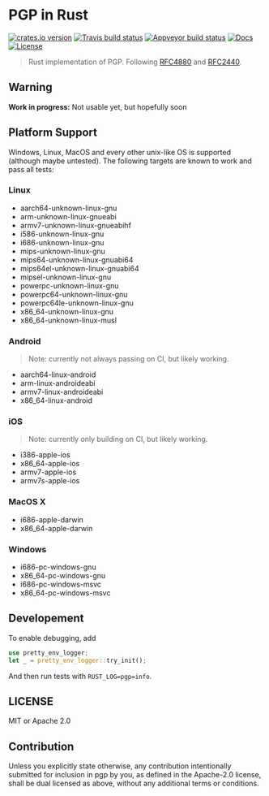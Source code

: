 # PGP in Rust

[![crates.io version][crate-shield]][crate] [![Travis build status][travis-shield]][travis] [![Appveyor build status][appveyor-shield]][appveyor] [![Docs][docs-shield]][docs] [![License][license-shield]][license]

> Rust implementation of PGP. Following [RFC4880](https://tools.ietf.org/html/rfc4880.html) and [RFC2440](https://tools.ietf.org/html/rfc2440).


## Warning

**Work in progress:** Not usable yet, but hopefully soon


## Platform Support

Windows, Linux, MacOS and every other unix-like OS is supported (although maybe
untested). The following targets are known to work and pass all tests:

### Linux

* aarch64-unknown-linux-gnu
* arm-unknown-linux-gnueabi
* armv7-unknown-linux-gnueabihf
* i586-unknown-linux-gnu
* i686-unknown-linux-gnu
* mips-unknown-linux-gnu
* mips64-unknown-linux-gnuabi64
* mips64el-unknown-linux-gnuabi64
* mipsel-unknown-linux-gnu
* powerpc-unknown-linux-gnu
* powerpc64-unknown-linux-gnu
* powerpc64le-unknown-linux-gnu
* x86_64-unknown-linux-gnu
* x86_64-unknown-linux-musl

### Android

> Note: currently not always passing on CI, but likely working.

* aarch64-linux-android
* arm-linux-androideabi
* armv7-linux-androideabi
* x86_64-linux-android

### iOS

> Note: currently only building on CI, but likely working.

* i386-apple-ios
* x86_64-apple-ios
* armv7-apple-ios
* armv7s-apple-ios

### MacOS X

* i686-apple-darwin
* x86_64-apple-darwin

### Windows

* i686-pc-windows-gnu
* x86_64-pc-windows-gnu
* i686-pc-windows-msvc
* x86_64-pc-windows-msvc

## Developement

To enable debugging, add

```rust
use pretty_env_logger;
let _ = pretty_env_logger::try_init();
```

And then run tests with `RUST_LOG=pgp=info`.

## LICENSE

MIT or Apache 2.0

## Contribution

Unless you explicitly state otherwise, any contribution intentionally submitted
for inclusion in pgp by you, as defined in the Apache-2.0 license, shall be
dual licensed as above, without any additional terms or conditions.

[travis-shield]: https://img.shields.io/travis/dignifiedquire/rpgp.svg?style=flat-square
[travis]: https://travis-ci.org/dignifiedquire/rpgp
[appveyor-shield]: https://ci.appveyor.com/api/projects/status/99y4f73itv7yvt93/branch/master?style=flat-square
[appveyor]: https://ci.appveyor.com/project/dignifiedquire/pgp/branch/master
[docs-shield]: https://img.shields.io/badge/docs-online-blue.svg?style=flat-square
[docs]: https://docs.rs/crate/pgp/
[license-shield]: https://img.shields.io/badge/License-MIT%2FApache2.0-green.svg?style=flat-square
[license]: https://github.com/dignifiedquire/rpgp/blob/master/LICENSE.md
[crate-shield]: https://img.shields.io/crates/v/pgp.svg?style=flat-square
[crate]: https://crates.io/crates/pgp
